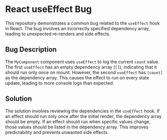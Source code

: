 # React useEffect Bug

This repository demonstrates a common bug related to the `useEffect` hook in React. The bug involves an incorrectly specified dependency array, leading to unexpected re-renders and side effects.

## Bug Description
The `MyComponent` component uses `useEffect` to log the current `count` value. The first `useEffect` has an empty dependency array (`[]`), indicating that it should run only once on mount. However, the second `useEffect` has `[count]` as the dependency array. This causes the effect to run on every state update, leading to more console logs than expected.

## Solution
The solution involves reviewing the dependencies in the `useEffect` hook. If an effect should run only once after the initial render, the dependency array should be empty.  If an effect should run when specific values change, those values should be listed in the dependency array. This improves predictability and prevents unwanted side effects.